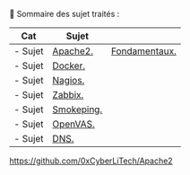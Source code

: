 👋 Sommaire des sujet traités :

| Cat | Sujet |       |
|------|------|-------|
| - Sujet | [Apache2.](https://github.com/0xCyberLiTech/Apache2) | [Fondamentaux.](https://github.com/0xCyberLiTech/Apache2)  |
| - Sujet | [Docker.](https://github.com/0xCyberLiTech/Docker) |  |
| - Sujet | [Nagios.](https://github.com/0xCyberLiTech/Nagios) |  |
| - Sujet | [Zabbix.](https://github.com/0xCyberLiTech/Zabbix) |  |
| - Sujet | [Smokeping.](https://github.com/0xCyberLiTech/Smokeping) |  |
| - Sujet | [OpenVAS.](https://github.com/0xCyberLiTech/OpenVAS) |  |
| - Sujet | [DNS.](https://github.com/0xCyberLiTech/DNS) |  |
https://github.com/0xCyberLiTech/Apache2
